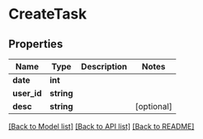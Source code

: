 # CreateTask

## Properties
Name | Type | Description | Notes
------------ | ------------- | ------------- | -------------
**date** | **int** |  | 
**user_id** | **string** |  | 
**desc** | **string** |  | [optional] 

[[Back to Model list]](../README.md#documentation-for-models) [[Back to API list]](../README.md#documentation-for-api-endpoints) [[Back to README]](../README.md)


